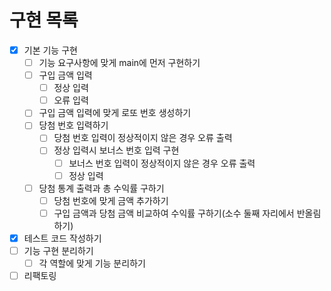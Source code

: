 # 구현 목록

- [x] 기본 기능 구현
  - [ ] 기능 요구사항에 맞게 main에 먼저 구현하기
  - [ ] 구입 금액 입력
    - [ ] 정상 입력
    - [ ] 오류 입력
  - [ ] 구입 금액 입력에 맞게 로또 번호 생성하기
  - [ ] 당첨 번호 입력하기
    - [ ] 당첨 번호 입력이 정상적이지 않은 경우 오류 출력
    - [ ] 정상 입력시 보너스 번호 입력 구현
      - [ ] 보너스 번호 입력이 정상적이지 않은 경우 오류 출력
      - [ ] 정상 입력
  - [ ] 당첨 통계 출력과 총 수익률 구하기
    - [ ] 당첨 번호에 맞게 금액 추가하기
    - [ ] 구입 금액과 당첨 금액 비교하여 수익률 구하기(소수 둘째 자리에서 반올림하기)
- [x] 테스트 코드 작성하기
- [ ] 기능 구현 분리하기
  - [ ] 각 역할에 맞게 기능 분리하기
- [ ] 리팩토링

